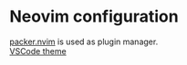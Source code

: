 # Neovim configuration 

[packer.nvim](https://github.com/wbthomason/packer.nvim) is used as plugin manager.  
[VSCode theme](https://github.com/Mofiqul/vscode.nvim)

